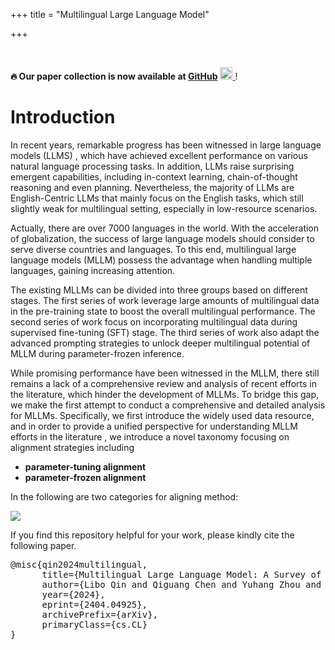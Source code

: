 +++
title = "Multilingual Large Language Model"

+++

<br>

**🔥 Our paper collection is now available at [GitHub](https://github.com/LightChen233/Awesome-Multilingual-LLM)** <a href="https://github.com/BMPixel/End-to-end-ToD-Papers">
  <img src="https://github.githubassets.com/assets/GitHub-Mark-ea2971cee799.png" alt="Github" style="width: 20px; height: auto;">
</a>!

# Introduction

In recent years, remarkable progress has been witnessed in large language models (LLMS) , which have achieved excellent performance on various natural language processing tasks. In addition, LLMs raise surprising emergent capabilities, including in-context learning, chain-of-thought reasoning and even planning. Nevertheless, the majority of LLMs are English-Centric LLMs that mainly focus on the English tasks, which still slightly weak for multilingual setting, especially in low-resource scenarios.

Actually, there are over 7000 languages in the world. With the acceleration of globalization, the success of large language models should consider to serve diverse countries and languages. To this end, multilingual large language models (MLLM) possess the advantage when handling multiple languages, gaining increasing attention.

The existing MLLMs can be divided into three groups based on different stages. The first series of work leverage large amounts of multilingual data in the pre-training state to boost the overall multilingual performance. The second series of work focus on incorporating multilingual data during supervised fine-tuning (SFT) stage. The third series of work also adapt the advanced prompting strategies to unlock deeper multilingual potential of MLLM during parameter-frozen inference.

While promising performance have been witnessed in the MLLM, there still remains a lack of a comprehensive review and analysis of recent efforts in the literature, which hinder the development of MLLMs. To bridge this gap, we make the first attempt to conduct a comprehensive and detailed analysis for MLLMs. Specifically, we first introduce the widely used data resource, and in order to provide a unified perspective for understanding MLLM efforts in the literature , we introduce a novel taxonomy focusing on alignment strategies including

- **parameter-tuning alignment**
- **parameter-frozen alignment**

In the following are two categories for aligning method:

<img src="images/intro.jpg" align="center" />

If you find this repository helpful for your work,  please kindly cite the following paper.

<pre>
@misc{qin2024multilingual,
      title={Multilingual Large Language Model: A Survey of Resources, Taxonomy and Frontiers}, 
      author={Libo Qin and Qiguang Chen and Yuhang Zhou and Zhi Chen and Yinghui Li and Lizi Liao and Min Li and Wanxiang Che and Philip S. Yu},
      year={2024},
      eprint={2404.04925},
      archivePrefix={arXiv},
      primaryClass={cs.CL}
}
</pre>
